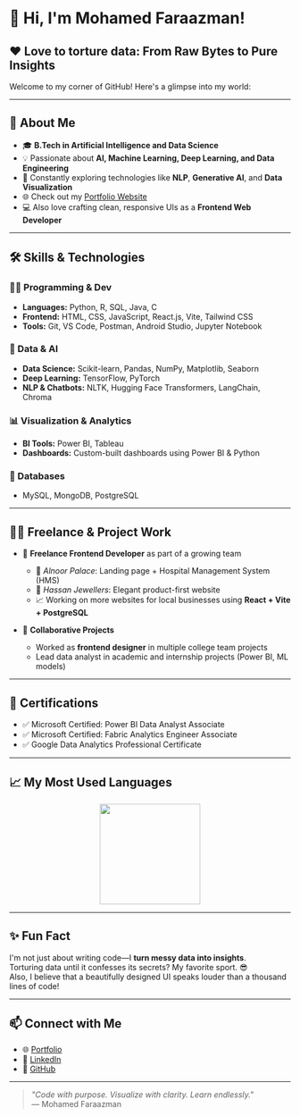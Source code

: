 # 👋 Hi, I'm Mohamed Faraazman!

## ❤️ Love to torture data: From Raw Bytes to Pure Insights

Welcome to my corner of GitHub! Here's a glimpse into my world:

---

## 🚀 About Me

- 🎓 **B.Tech in Artificial Intelligence and Data Science**  
- 💡 Passionate about **AI, Machine Learning, Deep Learning, and Data Engineering**  
- 🧠 Constantly exploring technologies like **NLP**, **Generative AI**, and **Data Visualization**  
- 🌐 Check out my [Portfolio Website](https://mohamedfaraazman.netlify.app/)  
- 💻 Also love crafting clean, responsive UIs as a **Frontend Web Developer**

---

## 🛠️ Skills & Technologies

### 👨‍💻 Programming & Dev
- **Languages:** Python, R, SQL, Java, C  
- **Frontend:** HTML, CSS, JavaScript, React.js, Vite, Tailwind CSS  
- **Tools:** Git, VS Code, Postman, Android Studio, Jupyter Notebook

### 🤖 Data & AI
- **Data Science:** Scikit-learn, Pandas, NumPy, Matplotlib, Seaborn  
- **Deep Learning:** TensorFlow, PyTorch  
- **NLP & Chatbots:** NLTK, Hugging Face Transformers, LangChain, Chroma

### 📊 Visualization & Analytics
- **BI Tools:** Power BI, Tableau  
- **Dashboards:** Custom-built dashboards using Power BI & Python

### 💽 Databases
- MySQL, MongoDB, PostgreSQL

---

## 👨‍💼 Freelance & Project Work

- 🚀 **Freelance Frontend Developer** as part of a growing team  
  - 🕌 *Alnoor Palace*: Landing page + Hospital Management System (HMS)  
  - 💍 *Hassan Jewellers*: Elegant product-first website  
  - 📈 Working on more websites for local businesses using **React + Vite + PostgreSQL**

- 🤝 **Collaborative Projects**
  - Worked as **frontend designer** in multiple college team projects  
  - Lead data analyst in academic and internship projects (Power BI, ML models)

---

## 🧠 Certifications

- ✅ Microsoft Certified: Power BI Data Analyst Associate  
- ✅ Microsoft Certified: Fabric Analytics Engineer Associate  
- ✅ Google Data Analytics Professional Certificate  

---

## 📈 My Most Used Languages

<div align="center">
  <img height="180em" src="https://github-readme-stats.vercel.app/api/top-langs/?username=Faraazmanb&layout=compact&hide_border=true&theme=radical" />
</div>

---

## ✨ Fun Fact

I'm not just about writing code—I **turn messy data into insights**.  
Torturing data until it confesses its secrets? My favorite sport. 😎  
Also, I believe that a beautifully designed UI speaks louder than a thousand lines of code!

---

## 📫 Connect with Me

- 🌐 [Portfolio](https://mohamedfaraazman.netlify.app/)  
- 💼 [LinkedIn](https://www.linkedin.com/in/mohamed-faraazman-bin-farooq-s-46134525b)  
- 🧠 [GitHub](https://github.com/Faraazmanb)

---

> *"Code with purpose. Visualize with clarity. Learn endlessly."*  
> — Mohamed Faraazman
